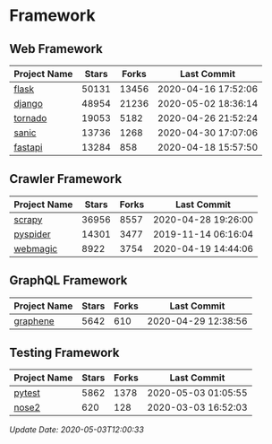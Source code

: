 # Framework

## Web Framework

| Project Name | Stars | Forks | Last Commit |
| ------------ | ----- | ----- | ----------- |
| [flask](https://github.com/pallets/flask) | 50131 | 13456 | 2020-04-16 17:52:06 |
| [django](https://github.com/django/django) | 48954 | 21236 | 2020-05-02 18:36:14 |
| [tornado](https://github.com/tornadoweb/tornado) | 19053 | 5182 | 2020-04-26 21:52:24 |
| [sanic](https://github.com/huge-success/sanic) | 13736 | 1268 | 2020-04-30 17:07:06 |
| [fastapi](https://github.com/tiangolo/fastapi) | 13284 | 858 | 2020-04-18 15:57:50 |

## Crawler Framework

| Project Name | Stars | Forks | Last Commit |
| ------------ | ----- | ----- | ----------- |
| [scrapy](https://github.com/scrapy/scrapy) | 36956 | 8557 | 2020-04-28 19:26:00 |
| [pyspider](https://github.com/binux/pyspider) | 14301 | 3477 | 2019-11-14 06:16:04 |
| [webmagic](https://github.com/code4craft/webmagic) | 8922 | 3754 | 2020-04-19 14:44:06 |

## GraphQL Framework

| Project Name | Stars | Forks | Last Commit |
| ------------ | ----- | ----- | ----------- |
| [graphene](https://github.com/graphql-python/graphene) | 5642 | 610 | 2020-04-29 12:38:56 |

## Testing Framework

| Project Name | Stars | Forks | Last Commit |
| ------------ | ----- | ----- | ----------- |
| [pytest](https://github.com/pytest-dev/pytest) | 5862 | 1378 | 2020-05-03 01:05:55 |
| [nose2](https://github.com/nose-devs/nose2) | 620 | 128 | 2020-03-03 16:52:03 |

*Update Date: 2020-05-03T12:00:33*